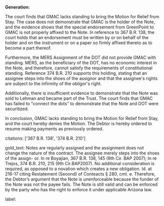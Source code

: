 **Generation:**



The court finds that GMAC lacks standing to bring the Motion for Relief from Stay. The case does not demonstrate that GMAC is the holder of the Note, and the evidence shows that the special endorsement from GreenPoint to GMAC is not properly affixed to the Note. In reference to 367 B.R. 138, the court holds that an endorsement must be written by or on behalf of the holder and on the instrument or on a paper so firmly affixed thereto as to become a part thereof.

Furthermore, the MERS Assignment of the DOT did not provide GMAC with standing. MERS, as the beneficiary of the DOT, has no economic interest in the Note, and therefore, cannot satisfy the requirements of constitutional standing. Reference 374 B.R. 210 supports this holding, stating that an assignee steps into the shoes of the assignor and that the assignee's rights are subject to the infirmity of the obligor's right.

Additionally, there is insufficient evidence to demonstrate that the Note was sold to Lehman and became part of the Trust. The court finds that GMAC has failed to "connect the dots" to demonstrate that the Note and DOT were securitized.

In conclusion, GMAC lacks standing to bring the Motion for Relief from Stay, and the court hereby denies the Motion. The Debtor is hereby ordered to resume making payments as previously ordered.

citations: ['367 B.R. 138', '374 B.R. 210']

gold_text: Notes are regularly assigned and the assignment does not change the nature of the contract. The assignee merely steps into the shoes of the assign- or. In re Boyajian, 367 B.R. 138, 145 (9th Cir. BAP 2007); In re Trejos, 374 B.R. 210, 215 (9th Cir.BAP2007). No additional consideration is required, as opposed to a novation which creates a new obligation. Id. at 216-17 citing Restatement (Seoond) of Conteacts § 280, cmt. e. Therefore, the Debtor’s argument that the Note is unenforceable because the funder of the Note was not the payee fails. The Note is still valid and can be enforced by the party who has the right to enforce it under applicable Arizona law.

label: 